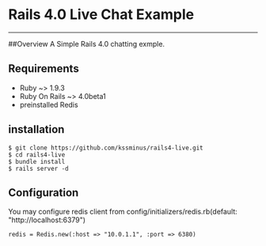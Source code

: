 # Rails 4.0 Live Chat Example
-----------

##Overview
A Simple Rails 4.0 chatting exmple.

## Requirements

- Ruby ~> 1.9.3
- Ruby On Rails ~> 4.0beta1
- preinstalled Redis

## installation

    $ git clone https://github.com/kssminus/rails4-live.git
    $ cd rails4-live
    $ bundle install
    $ rails server -d

## Configuration
You may configure redis client from config/initializers/redis.rb(default: "http://localhost:6379")

    redis = Redis.new(:host => "10.0.1.1", :port => 6380)
